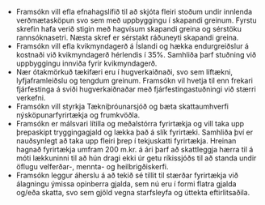 - Framsókn vill efla efnahagslífið til að skjóta fleiri stoðum undir innlenda verðmætasköpun svo sem með uppbyggingu í skapandi greinum. Fyrstu skrefin hafa verið stigin með hagvísum skapandi greina og sérstöku rannsóknasetri. Næsta skref er sérstakt ráðuneyti skapandi greina.
- Framsókn vill efla kvikmyndagerð á Íslandi og hækka endurgreiðslur á kostnaði við kvikmyndagerð hérlendis í 35%. Samhliða þarf stuðning við uppbyggingu innviða fyrir kvikmyndagerð.
- Nær ótakmörkuð tækifæri eru í hugverkaiðnaði, svo sem líftækni,  lyfjaframleiðslu og tengdum greinum. Framsókn vil hvetja til enn frekari fjárfestinga á sviði hugverkaiðnaðar með fjárfestingastuðningi við stærri verkefni.
- Framsókn vill styrkja Tækniþróunarsjóð og bæta skattaumhverfi nýsköpunarfyrirtækja og frumkvöðla.
- Framsókn er málsvari lítilla og meðalstórra fyrirtækja og vill taka upp þrepaskipt tryggingagjald og lækka það á slík fyrirtæki. Samhliða því er nauðsynlegt að taka upp fleiri þrep í tekjuskatti fyrirtækja. Hreinan hagnað fyrirtækja umfram 200 m.kr. á ári þarf að skattleggja hærra til á móti lækkuninni til að hún dragi ekki úr getu ríkissjóðs til að standa undir öflugu velferðar-, mennta- og heilbrigðiskerfi.
- Framsókn leggur áherslu á að tekið sé tillit til stærðar fyrirtækja við álagningu ýmissa opinberra gjalda, sem nú eru í formi flatra gjalda og/eða skatta, svo sem gjöld vegna starfsleyfa og úttekta eftirlitsaðila.
